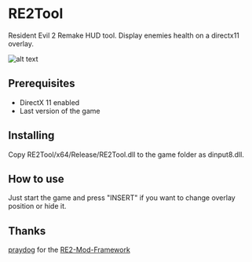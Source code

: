 # RE2Tool

Resident Evil 2 Remake HUD tool. Display enemies health on a directx11 overlay.

![alt text](https://i.imgur.com/XVDisXY.jpg)

## Prerequisites

- DirectX 11 enabled
- Last version of the game

## Installing

Copy RE2Tool/x64/Release/RE2Tool.dll to the game folder as dinput8.dll.

## How to use

Just start the game and press "INSERT" if you want to change overlay position or hide it.

## Thanks

[praydog](https://github.com/praydog) for the [RE2-Mod-Framework](https://github.com/praydog/RE2-Mod-Framework)

